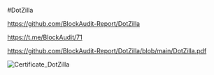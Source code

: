 #DotZilla

https://github.com/BlockAudit-Report/DotZilla

https://t.me/BlockAudit/71

https://github.com/BlockAudit-Report/DotZilla/blob/main/DotZilla.pdf

![Certificate_DotZilla](https://user-images.githubusercontent.com/93478777/139659594-f5efe5ff-b258-4feb-91f5-dc53cb28233c.jpg)
